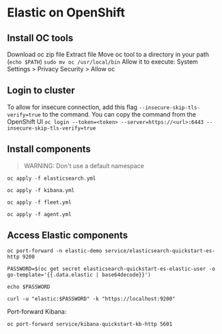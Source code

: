 # Elastic on OpenShift

## Install OC tools

Download oc zip file
Extract file
Move oc tool to a directory in your path (`echo $PATH`)
`sudo mv oc /usr/local/bin`
Allow it to execute: System Settings > Privacy Security > Allow oc

## Login to cluster

To allow for insecure connection, add this flag `--insecure-skip-tls-verify=true` to the command.
You can copy the command from the OpenShift UI
`oc login --token=<token> --server=https://<url>:6443 --insecure-skip-tls-verify=true`

## Install components

> WARNING: Don't use a default namespace

```shell
oc apply -f elasticsearch.yml

oc apply -f kibana.yml

oc apply -f fleet.yml

oc apply -f agent.yml
```

## Access Elastic components

```shell
oc port-forward -n elastic-demo service/elasticsearch-quickstart-es-http 9200

PASSWORD=$(oc get secret elasticsearch-quickstart-es-elastic-user -o go-template='{{.data.elastic | base64decode}}')

echo $PASSWORD

curl -u "elastic:$PASSWORD" -k "https://localhost:9200"
```

Port-forward Kibana:

```shell
oc port-forward service/kibana-quickstart-kb-http 5601
```